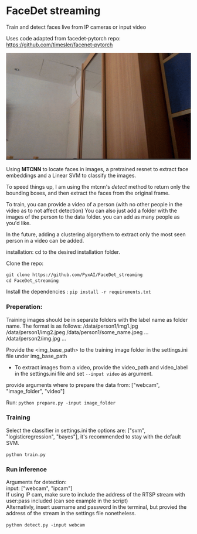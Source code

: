 # FaceDet streaming
Train and detect faces live from IP cameras or input video

Uses code adapted from facedet-pytorch repo:
https://github.com/timesler/facenet-pytorch

<img src = 'https://github.com/PyxAI/FaceDet_streaming/blob/master/ezgif.com-optimize.gif?raw=true'>

Using <b>MTCNN</b> to locate faces in images, a pretrained resnet to extract face embeddings and a Linear SVM to classify the images.

To speed things up, I am using the mtcnn's <i>detect</i> method to return only the bounding boxes, and then extract the faces from the original frame.

To train, you can provide a video of a person (with no other people in the video as to not affect detection)
You can also just add a folder with the images of the person to the data folder.
you can add as many people as you'd like.

In the future, adding a clustering algorythem to extract only the most seen person in a video can be added.


installation:
cd to the desired installation folder.

Clone the repo:
```
git clone https://github.com/PyxAI/FaceDet_streaming
cd FaceDet_streaming
```
Install the dependencies :
`pip install -r requirements.txt`

<h3>Preperation:</h3>
Training images should be in separate folders with the label name as folder name.
The format is as follows:
<img_base_path>/data/person1/img1.jpg
<img_base_path>/data/person1/img2.jpeg
<img_base_path>/data/person1/some_name.jpeg
...
<img_base_path>/data/person2/img.jpg
...

Provide the <img_base_path> to the training image folder in the settings.ini file under img_base_path 

  - To extract images from a video, provide the video_path and video_label in the settings.ini file and set `--input video` as argument.

provide arguments where to prepare the data from:
 ["webcam", "image_folder", "video"]
 
Run:
`python prepare.py -input image_folder`

<h3>Training</h3>
Select the classifier in settings.ini
the options are: ["svm", "logisticregression", "bayes"], it's recommended to stay with the default SVM.

`python train.py`

<h3>Run inference</h3>
Arguments for detection:<br>
input: ["webcam", "ipcam"]<br>
If using IP cam, make sure to include the address of the RTSP stream with user:pass included (can see example in the script)<br>
Alternativly, insert username and password in the terminal, but provied the address of the stream in the settings file nonetheless.

`python detect.py -input webcam`

